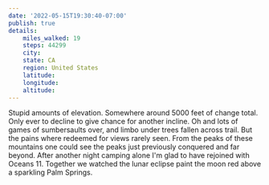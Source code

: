 ```yaml
---
date: '2022-05-15T19:30:40-07:00'
publish: true
details:
    miles_walked: 19
    steps: 44299
    city:
    state: CA
    region: United States
    latitude:
    longitude:
    altitude:
---
```

Stupid amounts of elevation. Somewhere around 5000 feet of change total. Only ever to decline to give chance for another incline. Oh and lots of games of sumbersaults over, and limbo under trees fallen across trail. But the pains where redeemed for views rarely seen. From the peaks of these mountains one could see the peaks just previously conquered and far beyond. After another night camping alone I'm glad to have rejoined with Oceans 11. Together we watched the lunar eclipse paint the moon red above a sparkling Palm Springs.